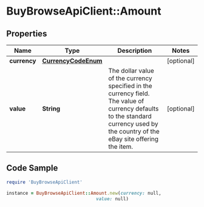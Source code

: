 # BuyBrowseApiClient::Amount

## Properties

Name | Type | Description | Notes
------------ | ------------- | ------------- | -------------
**currency** | [**CurrencyCodeEnum**](CurrencyCodeEnum.md) |  | [optional] 
**value** | **String** | The dollar value of the currency specified in the currency field. The value of currency defaults to the standard currency used by the country of the eBay site offering the item. | [optional] 

## Code Sample

```ruby
require 'BuyBrowseApiClient'

instance = BuyBrowseApiClient::Amount.new(currency: null,
                                 value: null)
```


